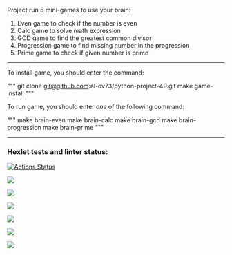 Project run 5 mini-games to use your brain:
1. Even game
to check if the number is even
2. Calc game
to solve math expression
3. GCD game
to find the greatest common divisor
4. Progression game
to find missing number in the progression
5. Prime game
to check if given number is prime

--------------------------
To install game, you should enter the command:

"""
git clone git@github.com:al-ov73/python-project-49.git
make game-install
"""

To run game, you should enter *one* of the following command:

"""
make brain-even
make brain-calc
make brain-gcd
make brain-progression
make brain-prime
"""

--------------------------

### Hexlet tests and linter status:
[![Actions Status](https://github.com/al-ov73/python-project-49/workflows/hexlet-check/badge.svg)](https://github.com/al-ov73/python-project-49/actions)

<a href="https://codeclimate.com/github/al-ov73/python-project-49/maintainability"><img src="https://api.codeclimate.com/v1/badges/10c87f0215ca87a98a31/maintainability" /></a>

<a href="https://asciinema.org/a/605594" target="_blank"><img src="https://asciinema.org/a/605594.svg" /></a>

<a href="https://asciinema.org/a/605941" target="_blank"><img src="https://asciinema.org/a/605941.svg" /></a>

<a href="https://asciinema.org/a/605954" target="_blank"><img src="https://asciinema.org/a/605954.svg" /></a>

<a href="https://asciinema.org/a/606090" target="_blank"><img src="https://asciinema.org/a/606090.svg" /></a>

<a href="https://asciinema.org/a/606095" target="_blank"><img src="https://asciinema.org/a/606095.svg" /></a>
